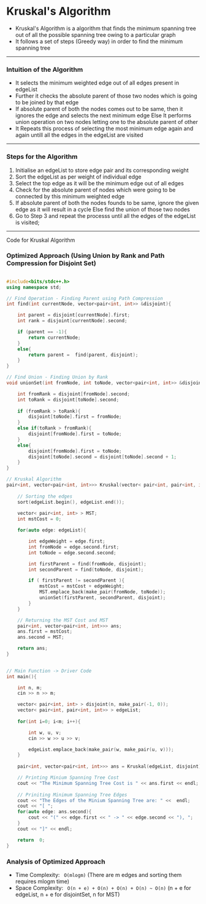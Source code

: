 # Kruskal's Algorithm

- Kruskal's Algorithm is a algorithm that finds the minimum spanning tree out of all the possible spanning tree owing to a particular graph
- It follows a set of steps (Greedy way) in order to find the minimum spanning tree

---

### Intuition of the Algorithm

- It selects the minimum weighted edge out of all edges present in edgeList
- Further it checks the absolute parent of those two nodes which is going to be joined by that edge
- If absolute parent of both the nodes comes out to be same, then it ignores the edge and selects the next minimum edge
  Else It performs union operation on two nodes letting one to the absolute parent of other
- It Repeats this process of selecting the most minimum edge again and again untill all the edges in the edgeList are visited

---

### Steps for the Algorithm

1. Initialise an edgeList to store edge pair and its corresponding weight
2. Sort the edgeList as per weight of individual edge
3. Select the top edge as it will be the minimum edge out of all edges
4. Check for the absolute parent of nodes which were going to be connected by this minimum weighted edge
5. If absolute parent of both the nodes founds to be same, ignore the given edge as it will result in a cycle
   Else find the union of those two nodes
6. Go to Step 3 and repeat the processs until all the edges of the edgeList is visited;

---

Code for Kruskal Algorithm

### Optimized Approach (Using Union by Rank and Path Compression for Disjoint Set)

``` cpp

#include<bits/stdc++.h>
using namespace std;

// Find Operation - Finding Parent using Path Compression
int find(int currentNode, vector<pair<int, int>> &disjoint){

    int parent = disjoint[currentNode].first;
    int rank = disjoint[currentNode].second;

    if (parent == -1){
        return currentNode;
    }
    else{
        return parent =  find(parent, disjoint);
    }
}

// Find Union - Finding Union by Rank
void unionSet(int fromNode, int toNode, vector<pair<int, int>> &disjoint){

    int fromRank = disjoint[fromNode].second;
    int toRank = disjoint[toNode].second;
    
    if (fromRank > toRank){
        disjoint[toNode].first = fromNode;
    }
    else if(toRank > fromRank){
        disjoint[fromNode].first = toNode;
    }
    else{
        disjoint[fromNode].first = toNode;
        disjoint[toNode].second = disjoint[toNode].second + 1;
    }
}

// Kruskal Algorithm
pair<int, vector<pair<int, int>>> Kruskal(vector< pair<int, pair<int, int>> > &edgeList, vector< pair<int, int> > &disjoint){
    
    // Sorting the edges 
    sort(edgeList.begin(), edgeList.end());
    
    vector< pair<int, int> > MST;
    int mstCost = 0;

    for(auto edge: edgeList){

        int edgeWeight = edge.first;
        int fromNode = edge.second.first;
        int toNode = edge.second.second;

        int firstParent = find(fromNode, disjoint);
        int secondParent = find(toNode, disjoint);

        if ( firstParent != secondParent ){
            mstCost = mstCost + edgeWeight;
            MST.emplace_back(make_pair(fromNode, toNode));
            unionSet(firstParent, secondParent, disjoint);
        }
    }

    // Returning the MST Cost and MST
    pair<int, vector<pair<int, int>>> ans;
    ans.first = mstCost;
    ans.second = MST;

    return ans;
}
    

// Main Function -> Driver Code
int main(){

    int n, m;
    cin >> n >> m;

    vector< pair<int, int> > disjoint(n, make_pair(-1, 0));
    vector< pair<int, pair<int, int>> > edgeList;
    
    for(int i=0; i<m; i++){

        int w, u, v;
        cin >> w >> u >> v;

        edgeList.emplace_back(make_pair(w, make_pair(u, v)));
    }
    
    pair<int, vector<pair<int, int>>> ans = Kruskal(edgeList, disjoint);

    // Printing Minium Spanning Tree Cost
    cout << "The Minimum Spanning Tree Cost is " << ans.first << endl;
    
    // Priniting Minimum Spanning Tree Edges
    cout << "The Edges of the Minium Spanning Tree are: " <<  endl;
    cout << "[ ";
    for(auto edge: ans.second){
        cout << "(" << edge.first << " -> " << edge.second << "), ";
    }
    cout << "]" << endl;

    return  0;
}

```

### Analysis of Optimized Approach
- Time Complexity: ` O(mlogm)`   (There are m edges and sorting them requires mlogm time)
- Space Complexity: ` O(n + e) + O(n) + O(n) + O(n) ~ O(n)`   (n + e for edgeList, n + e for disjointSet, n for MST)